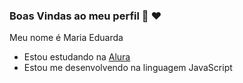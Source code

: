 ### Boas Vindas ao meu perfil 👋 ❤️

Meu nome é Maria Eduarda

- Estou estudando na [Alura](https://www.alura.com.br)
- Estou me desenvolvendo na linguagem JavaScript
